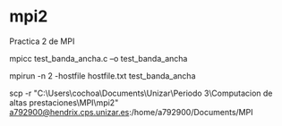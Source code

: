 # mpi2
Practica 2 de MPI

mpicc test_banda_ancha.c –o test_banda_ancha


mpirun -n 2 -hostfile hostfile.txt test_banda_ancha


scp -r "C:\Users\cochoa\Documents\Unizar\Periodo 3\Computacion de altas prestaciones\MPI\mpi2" a792900@hendrix.cps.unizar.es:/home/a792900/Documents/MPI
